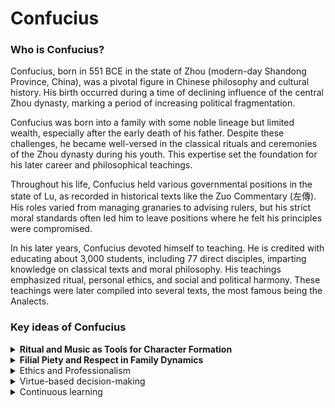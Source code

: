 # Confucius

### Who is Confucius?

Confucius, born in 551 BCE in the state of Zhou (modern-day Shandong Province, China), was a pivotal figure in Chinese philosophy and cultural history. His birth occurred during a time of declining influence of the central Zhou dynasty, marking a period of increasing political fragmentation.

Confucius was born into a family with some noble lineage but limited wealth, especially after the early death of his father. Despite these challenges, he became well-versed in the classical rituals and ceremonies of the Zhou dynasty during his youth. This expertise set the foundation for his later career and philosophical teachings.

Throughout his life, Confucius held various governmental positions in the state of Lu, as recorded in historical texts like the Zuo Commentary (左傳). His roles varied from managing granaries to advising rulers, but his strict moral standards often led him to leave positions where he felt his principles were compromised.

In his later years, Confucius devoted himself to teaching. He is credited with educating about 3,000 students, including 77 direct disciples, imparting knowledge on classical texts and moral philosophy. His teachings emphasized ritual, personal ethics, and social and political harmony. These teachings were later compiled into several texts, the most famous being the Analects.

### Key ideas of Confucius&#x20;

<details>

<summary><strong>Ritual and Music as Tools for Character Formation</strong></summary>

Confucius emphasized the significance of ritual and music in shaping one's character. He believed that engaging in these activities with sincerity and reverence could transform one's desires and promote moral development.&#x20;

For instance, participating in family traditions or community ceremonies with genuine respect can foster a sense of belonging and ethical behavior. Similarly, appreciating and playing music with an understanding of its cultural and emotional depth can enhance empathy and self-awareness.

</details>

<details>

<summary><strong>Filial Piety and Respect in Family Dynamics</strong></summary>

Filial piety, or respect for one's parents and ancestors, is a cornerstone of Confucius' teachings.&#x20;

This principle can be applied in everyday life by showing consistent respect and care for family members, understanding their perspectives, and valuing their contributions to our lives. It also involves honoring family traditions and learning from the wisdom of older generations.

</details>

<details>

<summary>Ethics and Professionalism</summary>

Confucius' advocacy for righteousness and trustworthiness in public service translates well into modern professional ethics.&#x20;

He urged individuals to prioritize moral integrity over personal gain. In today's context, this could mean acting with honesty and fairness in the workplace, resisting corrupt practices, and placing the common good above personal interests.

</details>

<details>

<summary>Virtue-based decision-making</summary>

The virtues of benevolence, righteousness, ritual propriety, wisdom, and trustworthiness form the bedrock of Confucian ethics.&#x20;

These virtues guide decision-making in a way that prioritizes ethical considerations and the welfare of others. For example, when faced with a moral dilemma, one might ask: "Does this action reflect kindness and fairness? Am I being honest and respectful in this situation?"

</details>

<details>

<summary>Continuous learning </summary>

Confucius was a strong advocate for lifelong learning and self-cultivation. This idea can be embraced by continually seeking knowledge, being open to new ideas, and reflecting on one's actions to become a better person.&#x20;

According to his perspective, fostering personal growth contributes to a more informed and compassionate society.

</details>
